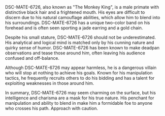 DSC-MATE-6726, also known as "The Monkey King", is a male primate with distinctive black hair and a frightened mouth. His eyes are difficult to discern due to his natural camouflage abilities, which allow him to blend into his surroundings. DSC-MATE-6726 has a unique two-color band on his forehead and is often seen sporting a jade earring and a gold chain.

Despite his small stature, DSC-MATE-6726 should not be underestimated. His analytical and logical mind is matched only by his cunning nature and quirky sense of humor. DSC-MATE-6726 has been known to make deadpan observations and tease those around him, often leaving his audience confused and off-balance. 

Although DSC-MATE-6726 may appear harmless, he is a dangerous villain who will stop at nothing to achieve his goals. Known for his manipulation tactics, he frequently recruits others to do his bidding and has a talent for exploiting weaknesses in those around him. 

In summary, DSC-MATE-6726 may seem charming on the surface, but his intelligence and charisma are a mask for his true nature. His penchant for manipulation and ability to blend in make him a formidable foe to anyone who crosses his path. Approach with caution.